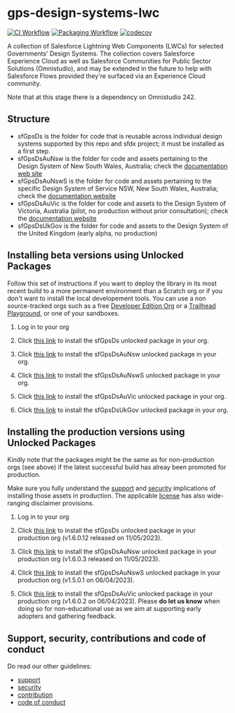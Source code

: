 # gps-design-systems-lwc

[![CI Workflow](https://github.com/eschweitzer78/gps-design-systems-lwc/workflows/CI/badge.svg)](https://github.com/eschweitzer78/gps-design-systems-lwc/actions?query=workflow%3ACI) [![Packaging Workflow](https://github.com/eschweitzer78/gps-design-systems-lwc/workflows/Packaging/badge.svg)](https://github.com/eschweitzer78/gps-design-systems-lwc/actions?query=workflow%3A%22Packaging%22) [![codecov](https://codecov.io/gh/eschweitzer78/gps-design-systems-lwc/branch/main/graph/badge.svg)](https://codecov.io/gh/eschweitzer78/gps-design-systems-lwc)

A collection of Salesforce Lightning Web Components (LWCs) for selected Governments' Design Systems. The collection
covers Salesforce Experience Cloud as well as Salesforce Communities for Public Sector Solutions (Omnistudio), and may be extended in the future to help with Salesforce Flows provided they're surfaced via an Experience Cloud community.

Note that at this stage there is a dependency on Omnistudio 242.

## Structure

- sfGpsDs is the folder for code that is reusable across individual design systems supported by this repo and sfdx project; it must be installed as a first step.
- sfGpsDsAuNsw is the folder for code and assets pertaining to the Design System of New South Wales, Australia; check the [documentation web site](https://nswds.dsforce.dev)
- sfGpsDsAuNswS is the folder for code and assets pertaining to the specific Design System of Service NSW, New South Wales, Australia; check the [documentation website](https://nsws.dsforce.dev)
- sfGpsDsAuVic is the folder for code and assets to the Design System of Victoria, Australia (pilot, no production without prior consultation); check the [documentation website](https://vic.dsforce.dev)
- sfGpsDsUkGov is the folder for code and assets to the Design System of the United Kingdom (early alpha, no production)

## Installing beta versions using Unlocked Packages

Follow this set of instructions if you want to deploy the library in its most recent build to a more permanent environment than a Scratch org or if you don't want to install the local developement tools. You can use a non source-tracked orgs such as a free [Developer Edition Org](https://developer.salesforce.com/signup) or a [Trailhead Playground](https://trailhead.salesforce.com/), or one of your sandboxes.

1. Log in to your org

1. Click <a href="https://login.salesforce.com/packaging/installPackage.apexp?p0=04t5j000000h0osAAA" title="sfGpsDs">this link</a> to install the sfGpsDs unlocked package in your org.

1. Click <a href="https://login.salesforce.com/packaging/installPackage.apexp?p0=04t5j000000h0oxAAA" title="sfGpsDsAuNsw">this link</a> to install the sfGpsDsAuNsw unlocked package in your org.

1. Click <a href="https://login.salesforce.com/packaging/installPackage.apexp?p0=04t5j000000h0p2AAA" title="sfGpsDsAuNswS">this link</a> to install the sfGpsDsAuNswS unlocked package in your org.

1. Click <a href="https://login.salesforce.com/packaging/installPackage.apexp?p0=04t5j000000h0p7AAA" title="sfGpsDsAuVic">this link</a> to install the sfGpsDsAuVic unlocked package in your org.

1. Click <a href="https://login.salesforce.com/packaging/installPackage.apexp?p0=04t5j000000h0pCAAQ" title="sfGpsDsUkGov">this link</a> to install the sfGpsDsUkGov unlocked package in your org.

## Installing the production versions using Unlocked Packages

Kindly note that the packages might be the same as for non-production orgs (see above) if the latest successful build has alreay been promoted for production.

Make sure you fully understand the [support](./SUPPORT.md) and [security](./SECURITY.md) implications of installing those assets in production. The applicable [license](./LICENSE.md) has also wide-ranging disclaimer provisions.

1. Log in to your org

1. Click <a href="https://login.salesforce.com/packaging/installPackage.apexp?p0=04t5j000000h0apAAA">this link</a> to install the sfGpsDs unlocked package in your production org (v1.6.0.12 released on 11/05/2023).

1. Click <a href="https://login.salesforce.com/packaging/installPackage.apexp?p0=04t5j000000h0auAAA">this link</a> to install the sfGpsDsAuNsw unlocked package in your production org (v1.6.0.3 released on 11/05/2023).

1. Click <a href="https://login.salesforce.com/packaging/installPackage.apexp?p0=04t5j000000h0VLAAY">this link</a> to install the sfGpsDsAuNswS unlocked package in your production org (v1.5.0.1 on 06/04/2023).

1. Click <a href="https://login.salesforce.com/packaging/installPackage.apexp?p0=04t5j000000h0WiAAI">this link</a> to install the sfGpsDsAuVic unlocked package in your production org (v1.6.0.2 on 06/04/2023). Please **do let us know** when doing so for non-educational use as we aim at supporting early adopters and gathering feedback.

## Support, security, contributions and code of conduct

Do read our other guidelines:

- [support](./SUPPORT.md)
- [security](./SECURITY.md)
- [contribution](./CONTRIBUTION.md)
- [code of conduct](./CODE_OF_CONDUCT.md)
